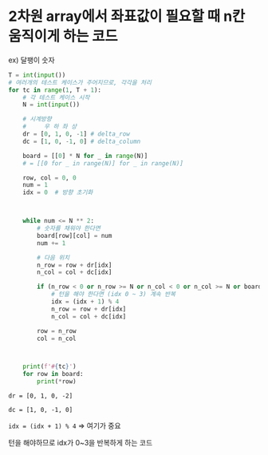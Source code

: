 # 2차원 array에서 좌표값이 필요할 때 n칸 움직이게 하는 코드

ex) 달팽이 숫자

```python
T = int(input())
# 여러개의 테스트 케이스가 주어지므로, 각각을 처리
for tc in range(1, T + 1):
    # 각 테스트 케이스 시작
    N = int(input())

    # 시계방향 
    #     우 하 좌 상
    dr = [0, 1, 0, -1] # delta_row
    dc = [1, 0, -1, 0] # delta_column

    board = [[0] * N for _ in range(N)]
    # = [[0 for _ in range(N)] for _ in range(N)]

    row, col = 0, 0
    num = 1
    idx = 0  # 방향 초기화



    while num <= N ** 2:
        # 숫자를 채워야 한다면
        board[row][col] = num
        num += 1

        # 다음 위치
        n_row = row + dr[idx]
        n_col = col + dc[idx]

        if (n_row < 0 or n_row >= N or n_col < 0 or n_col >= N or board[n_row][n_col] != 0):
            # 턴을 해야 한다면 (idx 0 ~ 3) 계속 반복
            idx = (idx + 1) % 4
            n_row = row + dr[idx]
            n_col = col + dc[idx]

        row = n_row
        col = n_col



    print(f'#{tc}')
    for row in board:
        print(*row)
```

`dr = [0, 1, 0, -2]`

`dc = [1, 0, -1, 0]`

`idx = (idx + 1) % 4` => 여기가 중요

턴을 해야하므로 idx가 0~3을 반복하게 하는 코드